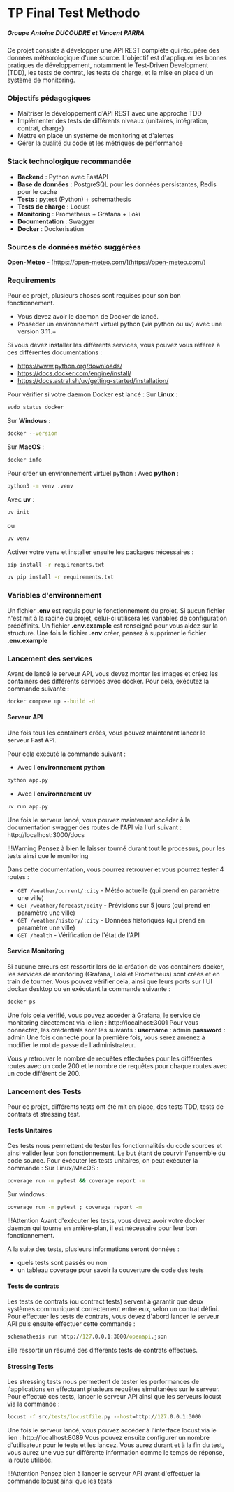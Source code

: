 # TP Final Test Methodo
##### Groupe Antoine DUCOUDRE et Vincent PARRA

Ce projet consiste à développer une API REST complète qui récupère des données météorologique d'une source. L'objectif est d'appliquer les bonnes pratiques de développement, notamment le Test-Driven Development (TDD), les tests de contrat, les tests de charge, et la mise en place d'un système de monitoring.

### Objectifs pédagogiques
- Maîtriser le développement d'API REST avec une approche TDD
- Implémenter des tests de différents niveaux (unitaires, intégration, contrat, charge)
- Mettre en place un système de monitoring et d'alertes
- Gérer la qualité du code et les métriques de performance

### Stack technologique recommandée
- **Backend** : Python avec FastAPI
- **Base de données** : PostgreSQL pour les données persistantes, Redis pour le cache
- **Tests** : pytest (Python) + schemathesis
- **Tests de charge** : Locust
- **Monitoring** : Prometheus + Grafana + Loki
- **Documentation** : Swagger
- **Docker** : Dockerisation

### Sources de données météo suggérées
**Open-Meteo** - [https://open-meteo.com/](https://open-meteo.com/)

### Requirements
Pour ce projet, plusieurs choses sont requises pour son bon fonctionnement.
- Vous devez avoir le daemon de Docker de lancé.
- Posséder un environnement virtuel python (via python ou uv) avec une version 3.11.+

Si vous devez installer les différents services, vous pouvez vous référez à ces différentes documentations : 
- https://www.python.org/downloads/
- https://docs.docker.com/engine/install/
- https://docs.astral.sh/uv/getting-started/installation/

Pour vérifier si votre daemon Docker est lancé :
Sur **Linux** :
```cmd
sudo status docker
```

Sur **Windows** :
```cmd
docker --version
```

Sur **MacOS** :
```cmd
docker info
```

Pour créer un environnement virtuel python :
Avec **python** :
```cmd
python3 -m venv .venv
```
Avec **uv** :
```cmd
uv init
```
ou
```cmd
uv venv
```
Activer votre venv et installer ensuite les packages nécessaires :
```cmd
pip install -r requirements.txt
```
```cmd
uv pip install -r requirements.txt
```

### Variables d'environnement
Un fichier **.env** est requis pour le fonctionnement du projet. Si aucun fichier n'est mit à la racine du projet, celui-ci utilisera les variables de configuration prédéfinits.
Un fichier **.env.example** est renseigné pour vous aidez sur la structure.
Une fois le fichier **.env** créer, pensez à supprimer le fichier **.env.example**

### Lancement des services
Avant de lancé le serveur API, vous devez monter les images et créez les containers des différents services avec docker.
Pour cela, exécutez la commande suivante :
```cmd
docker compose up --build -d
```

#### Serveur API
Une fois tous les containers créés, vous pouvez maintenant lancer le serveur Fast API.

Pour cela exécuté la commande suivant : 
- Avec l'**environnement python**
```cmd
python app.py
```
- Avec l'**environnement uv** 
```cmd
uv run app.py
```

Une fois le serveur lancé, vous pouvez maintenant accéder à la documentation swagger des routes de l'API via l'url suivant : 
http://localhost:3000/docs

!!!Warning Pensez à bien le laisser tourné durant tout le processus, pour les tests ainsi que le monitoring

Dans cette documentation, vous pourrez retrouver et vous pourrez tester 4 routes :
- `GET /weather/current/:city` - Météo actuelle (qui prend en paramètre une ville)
- `GET /weather/forecast/:city` - Prévisions sur 5 jours (qui prend en paramètre une ville)
- `GET /weather/history/:city` - Données historiques (qui prend en paramètre une ville)
- `GET /health` - Vérification de l'état de l'API

#### Service Monitoring
Si aucune erreurs est ressortir lors de la création de vos containers docker, les services de monitoring (Grafana, Loki et Prometheus) sont créés et en train de tourner. 
Vous pouvez vérifier cela, ainsi que leurs ports sur l'UI docker desktop ou en exécutant la commande suivante :
```cmd
docker ps
```
Une fois cela vérifié, vous pouvez accéder à Grafana, le service de monitoring directement via le lien : 
http://localhost:3001
Pour vous connectez, les crédentials sont les suivants : 
**username** : admin
**password** : admin
Une fois connecté pour la première fois, vous serez amenez à modifier le mot de passe de l'administrateur.

Vous y retrouver le nombre de requêtes effectuées pour les différentes routes avec un code 200 et le nombre de requêtes pour chaque routes avec un code différent de 200.

### Lancement des Tests
Pour ce projet, différents tests ont été mit en place, des tests TDD, tests de contrats et stressing test.
#### Tests Unitaires
Ces tests nous permettent de tester les fonctionnalités du code sources et ainsi valider leur bon fonctionnement. Le but étant de courvir l'ensemble du code source.
Pour éxécuter les tests unitaires, on peut exécuter la commande : 
Sur Linux/MacOS :
```cmd
coverage run -m pytest && coverage report -m
```
Sur windows : 
```cmd
coverage run -m pytest ; coverage report -m
```
!!!Attention Avant d'exécuter les tests, vous devez avoir votre docker daemon qui tourne en arrière-plan, il est nécessaire pour leur bon fonctionnement.

A la suite des tests, plusieurs informations seront données : 
- quels tests sont passés ou non
- un tableau coverage pour savoir la couverture de code des tests

#### Tests de contrats
Les tests de contrats (ou contract tests) servent à garantir que deux systèmes communiquent correctement entre eux, selon un contrat défini.
Pour effectuer les tests de contrats, vous devez d'abord lancer le serveur API puis ensuite effectuer cette commande : 
```cmd
schemathesis run http://127.0.0.1:3000/openapi.json
```
Elle ressortir un résumé des différents tests de contrats effectués.

#### Stressing Tests
Les stressing tests nous permettent de tester les performances de l'applications en effectuant plusieurs requêtes simultanées sur le serveur.
Pour effectué ces tests, lancer le serveur API ainsi que les serveurs locust via la commande : 
```cmd
locust -f src/tests/locustfile.py --host=http://127.0.0.1:3000
```
Une fois le serveur lancé, vous pouvez accéder à l'interface locust via le lien : 
http://localhost:8089
Vous pouvez ensuite configurer un nombre d'utilisateur pour le tests et les lancez.
Vous aurez durant et à la fin du test, vous aurez une vue sur différente information comme le temps de réponse, la route utilisée.

!!!Attention Pensez bien à lancer le serveur API avant d'effectuer la commande locust ainsi que les tests
